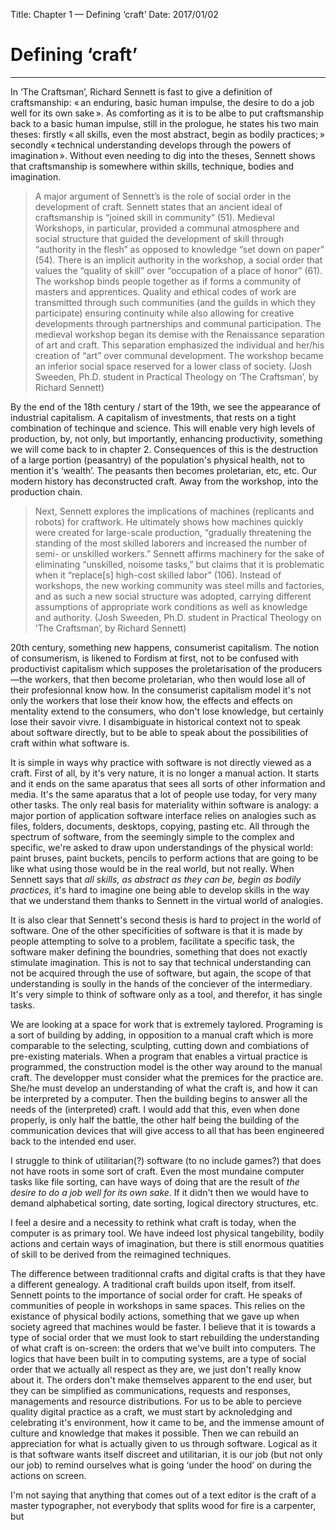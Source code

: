 Title: Chapter 1 — Defining ‘craft’
Date: 2017/01/02

# Defining ‘craft’

---

In ‘The Craftsman’, Richard Sennett is fast to give a definition of craftsmanship: « an enduring, basic human impulse, the desire to do a job well for its own sake ». As comforting as it is to be albe to put craftsmanship back to a basic human impulse, still in the prologue, he states his two main theses: firstly « all skills, even the most abstract, begin as bodily practices; » secondly « technical understanding develops through the powers of imagination ». Without even needing to dig into the theses, Sennett shows that craftsmanship is somewhere within skills, technique, bodies and imagination.

> A major argument of Sennett’s is the role of social order in the development of craft.  Sennett states that an ancient ideal of craftsmanship is “joined skill in community” (51).  Medieval Workshops, in particular, provided a communal atmosphere and social structure that guided the development of skill through “authority in the flesh” as opposed to knowledge “set down on paper” (54).  There is an implicit authority in the workshop, a social order that values the “quality of skill” over “occupation of a place of honor” (61).  The workshop binds people together as if forms a community of masters and apprentices.  Quality and ethical codes of work are transmitted through such communities (and the guilds in which they participate) ensuring continuity while also allowing for creative developments through partnerships and communal participation.  The medieval workshop began its demise with the Renaissance separation of art and craft.  This separation emphasized the individual and her/his creation of “art” over communal development.  The workshop became an inferior social space reserved for a lower class of society. (Josh Sweeden, Ph.D. student in Practical Theology on ‘The Craftsman’, by Richard Sennett)

By the end of the 18th century / start of the 19th, we see the appearance of industrial capitalism. A capitalism of investments, that rests on a tight combination of techinque and science. This will enable very high levels of production, by, not only, but importantly, enhancing productivity, something we will come back to in chapter 2. Consequences of this is the destruction of a large portion (peasantry) of the population's physical health, not to mention it's ‘wealth’. The peasants then becomes proletarian, etc, etc. Our modern history has deconstructed craft. Away from the workshop, into the production chain.

> Next, Sennett explores the implications of machines (replicants and robots) for craftwork.  He ultimately shows how machines quickly were created for large-scale production, “gradually threatening the standing of the most skilled laborers and increased the number of semi- or unskilled workers.”  Sennett affirms machinery for the sake of eliminating “unskilled, noisome tasks,” but claims that it is problematic when it “replace[s] high-cost skilled labor” (106).  Instead of workshops, the new working community was steel mills and factories, and as such a new social structure was adopted, carrying different assumptions of appropriate work conditions as well as knowledge and authority. (Josh Sweeden, Ph.D. student in Practical Theology on ‘The Craftsman’, by Richard Sennett)

20th century, something new happens, consumerist capitalism. The notion of consumerism, is likened to Fordism at first, not to be confused with productivist capitalism which supposes the proletarisation of the producers —the workers, that then become proletarian, who then would lose all of their profesionnal know how. In the consumerist capitalism model it's not only the workers that lose their know how, the effects and effects on mentality extend to the consumers, who don't lose knowledge, but certainly lose their savoir vivre. I disambiguate in historical context not to speak about software directly, but to be able to speak about the possibilities of craft within what software is.

It is simple in ways why practice with software is not directly viewed as a craft. First of all, by it's very nature, it is no longer a manual action. It starts and it ends on the same aparatus that sees all sorts of other information and media. It's the same aparatus that a lot of people use today, for very many other tasks. The only real basis for materiality within software is analogy: a major portion of application software interface relies on analogies such as files, folders, documents, desktops, copying, pasting etc. All through the spectrum of software, from the seemingly simple to the complex and specific, we're asked to draw upon understandings of the physical world: paint bruses, paint buckets, pencils to perform actions that are going to be like what using those would be in the real world, but not really. When Sennett says that *all skills, as abstract as they can be, begin as bodily practices,* it's hard to imagine one being able to develop skills in the way that we understand them thanks to Sennett in the virtual world of analogies.

It is also clear that Sennett's second thesis is hard to project in the world of software. One of the other specificities of software is that it is made by people attempting to solve to a problem, facilitate a specific task, the software maker defining the boundries, something that does not exactly stimulate imagination. This is not to say that technical understanding can not be acquired through the use of software, but again, the scope of that understanding is soully in the hands of the conciever of the intermediary. It's very simple to think of software only as a tool, and therefor, it has single tasks.

We are looking at a space for work that is extremely taylored. Programing is a sort of building by adding, in opposition to a manual craft which is more comparable to the selecting, sculpting, cutting down and combiations of pre-existing materials. When a program that enables a virtual practice is programmed, the construction model is the other way around to the manual craft. The developper must consider what the premices for the practice are. She/he must develop an understanding of what the craft is, and how it can be interpreted by a computer. Then the building begins to answer all the needs of the (interpreted) craft. I would add that this, even when done properly, is only half the battle, the other half being the building of the communication devices that will give access to all that has been engineered back to the intended end user.

I struggle to think of utilitarian(?) software (to no include games?) that does not have roots in some sort of craft. Even the most mundaine computer tasks like file sorting, can have ways of doing that are the result of *the desire to do a job well for its own sake*. If it didn't then we would have to demand alphabetical sorting, date sorting, logical directory structures, etc.

I feel a desire and a necessity to rethink what craft is today, when the computer is as primary tool. We have indeed lost physical tangebility, bodily actions and certain ways of imagination, but there is still enormous quatities of skill to be derived from the reimagined techniques.

The difference between traditionnal crafts and digital crafts is that they have a different genealogy. A traditional craft builds upon itself, from itself. Sennett points to the importance of social order for craft. He speaks of communities of people in workshops in same spaces. This relies on the existance of physical bodily actions, something that we gave up when society agreed that machines would be faster. I believe that it is towards a type of social order that we must look to start rebuilding the understanding of what craft is on-screen: the orders that we've built into computers. The logics that have been built in to computing systems,  are a type of social order that we actually all respect as they are, we just don't really know about it. The orders don't make themselves apparent to the end user, but they can be simplified as communications, requests and responses, managements and resource distributions. For us to be able to percieve quality digital practice as a craft, we must start by acknoledging and celebrating it's environment, how it came to be, and the immense amount of culture and knowledge that makes it possible. Then we can rebuild an appreciation for what is actually given to us through software. Logical as it is that software wants itself discreet and utilitarian, it is our job (but not only our job) to remind ourselves what is going ‘under the hood’ on during the actions on screen.

I'm not saying that anything that comes out of a text editor is the craft of a master typographer, not everybody that splits wood for fire is a carpenter, but


<!--
What is modern digital craft? Is it the same as old crafts with different tools and different outcomes? Is it still cultural production?

* key words in answers: tangible material, virtual material, manipulation techniques, expertise, experts, professionnals, tools, manual tools, virtual tools, progression of craft

-->
